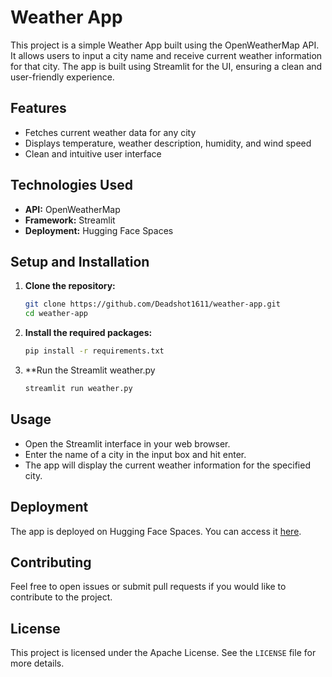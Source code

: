 
# Weather App

This project is a simple Weather App built using the OpenWeatherMap API. It allows users to input a city name and receive current weather information for that city. The app is built using Streamlit for the UI, ensuring a clean and user-friendly experience.

## Features

- Fetches current weather data for any city
- Displays temperature, weather description, humidity, and wind speed
- Clean and intuitive user interface

## Technologies Used

- **API:** OpenWeatherMap
- **Framework:** Streamlit
- **Deployment:** Hugging Face Spaces

## Setup and Installation

1. **Clone the repository:**

    ```bash
    git clone https://github.com/Deadshot1611/weather-app.git
    cd weather-app
    ```

2. **Install the required packages:**

    ```bash
    pip install -r requirements.txt
    ```

3. **Run the Streamlit weather.py
    ```bash
    streamlit run weather.py
    ```


       

## Usage

- Open the Streamlit interface in your web browser.
- Enter the name of a city in the input box and hit enter.
- The app will display the current weather information for the specified city.

## Deployment

The app is deployed on Hugging Face Spaces. You can access it [here](https://deadshot2003-weather.hf.space).

## Contributing

Feel free to open issues or submit pull requests if you would like to contribute to the project.

## License

This project is licensed under the Apache License. See the `LICENSE` file for more details.
